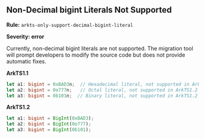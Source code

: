 ## Non-Decimal bigint Literals Not Supported

**Rule:** `arkts-only-support-decimal-bigint-literal`

**Severity: error**

 Currently, non-decimal bigint literals are not supported. The migration tool will prompt developers to modify the source code but does not provide automatic fixes.

**ArkTS1.1**

```typescript
let a1: bigint = 0xBAD3n;  // Hexadecimal literal, not supported in ArkTS1.2
let a2: bigint = 0o777n;   // Octal literal, not supported in ArkTS1.2
let a3: bigint = 0b101n;  // Binary literal, not supported in ArkTS1.2
```

**ArkTS1.2**

```typescript
let a1: bigint = BigInt(0xBAD3);
let a2: bigint = BigInt(0o777);
let a3: bigint = BigInt(0b101);
```